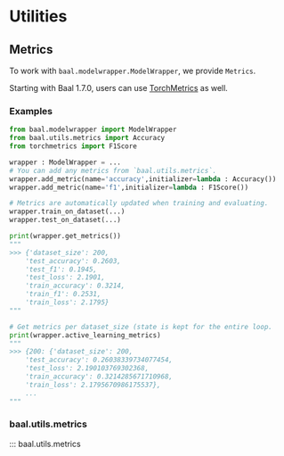 # Utilities


## Metrics

To work with `baal.modelwrapper.ModelWrapper`, we provide `Metrics`.

Starting with Baal 1.7.0, users can use [TorchMetrics](https://torchmetrics.readthedocs.io/en/stable/) as well.


### Examples

```python
from baal.modelwrapper import ModelWrapper
from baal.utils.metrics import Accuracy
from torchmetrics import F1Score

wrapper : ModelWrapper = ...
# You can add any metrics from `baal.utils.metrics`.
wrapper.add_metric(name='accuracy',initializer=lambda : Accuracy())
wrapper.add_metric(name='f1',initializer=lambda : F1Score())

# Metrics are automatically updated when training and evaluating.
wrapper.train_on_dataset(...)
wrapper.test_on_dataset(...)

print(wrapper.get_metrics())
"""
>>> {'dataset_size': 200,
    'test_accuracy': 0.2603,
    'test_f1': 0.1945,
    'test_loss': 2.1901,
    'train_accuracy': 0.3214,
    'train_f1': 0.2531,
    'train_loss': 2.1795}
"""

# Get metrics per dataset_size (state is kept for the entire loop.
print(wrapper.active_learning_metrics)
"""
>>> {200: {'dataset_size': 200,
    'test_accuracy': 0.26038339734077454,
    'test_loss': 2.190103769302368,
    'train_accuracy': 0.3214285671710968,
    'train_loss': 2.1795670986175537},
    ...
"""
```

### baal.utils.metrics

::: baal.utils.metrics